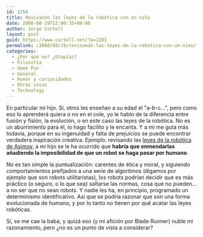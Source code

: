 ```yaml
---
id: 1256
title: Revisando las leyes de la robótica con un niño
date: 2008-08-19T12:00:35+00:00
author: Jorge Cortell
layout: post
guid: https://www.cortell.net/?p=1283
permalink: /2008/08/19/revisando-las-leyes-de-la-robotica-con-un-nino/
categories:
  - ¿Por qué no? ¿Utopías?
  - Filosofí­a
  - Geek Fun
  - General
  - Humor y curiosidades
  - Otras cosas
  - Technology
---
```

En particular mi hijo. Sí, otros les enseñan a su edad el "a-b-c...", pero como eso lo aprenderá quiera o no en el cole, yo le hablo de la diferencia entre fusión y fisión, la evolución, o en este caso las leyes de la robótica. No es un aburrimiento para él, lo hago facilito y le encanta. Y a mí me guta más todavía, porque en su ingenuidad y falta de prejuicios se puede encontrar verdadera inspiración creativa. Ejemplo: revisando las <a title="Wikipedia" href="https://es.wikipedia.org/wiki/Tres_leyes_de_la_rob%C3%B3tica" target="_blank">leyes de la robótica de Asimov</a>, a mi hijo se le ha ocurrido que **habría que enmendarlas añadiendo la imposibilidad de que un robot se haga pasar por humano**.

No es tan simple la puntualización: carentes de ética y moral, y siguiendo comportamientos prefijados a una serie de algoritmos (digamos por ejemplo que son robots utilitaristas), los robots podrían decidir que es más práctico (o seguro, o lo que sea) saltarse las normas, cosa que no pueden... a no ser que no sean robots. Y nadie les ha, en principio, programado un determinismo identificativo. Así que se podría razonar que son una forma evolucionada de humano, y por lo tanto no tienen por qué acatar las leyes robóticas.

Sí, se me cae la baba, y quizá eso (y mi afición por Blade Runner) nuble mi razonamiento, pero ¿no es un punto de vista a considerar?